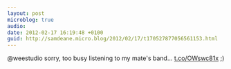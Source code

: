 ```yaml
---
layout: post
microblog: true
audio: 
date: 2012-02-17 16:19:48 +0100
guid: http://samdeane.micro.blog/2012/02/17/t170527877056561153.html
---
```

@weestudio sorry, too busy listening to my mate's band… [t.co/OWswc81x](http://t.co/OWswc81x) ;)
